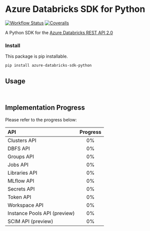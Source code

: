 # Azure Databricks SDK for Python

[![Workflow Status](https://img.shields.io/github/workflow/status/aminekaabachi/azure-databricks-sdk-python/Unit%20Tests/master?style=flat-square)](https://github.com/aminekaabachi/azure-databricks-sdk-python/actions?query=workflow%3A%22Unit+Tests%22)
[![Coveralls](https://img.shields.io/coveralls/github/aminekaabachi/azure-databricks-sdk-python?style=flat-square)](https://coveralls.io/github/aminekaabachi/azure-databricks-sdk-python)


A Python SDK for the [Azure Databricks REST API 2.0](https://docs.azuredatabricks.net/api/latest/index.html)

### Install
This package is pip installable.
```bash
pip install azure-databricks-sdk-python
```

## Usage

```python



```

## Implementation Progress

Please refer to the progress below:

| API  | Progress |
| :--- | :---: | 
| Clusters API | 0% |
| DBFS API  | 0% |
| Groups API  | 0% |
| Jobs API | 0% |
| Libraries API | 0% |
| MLflow API | 0% |
| Secrets API | 0% |
| Token API | 0% |
| Workspace API | 0% |
| Instance Pools API (preview) | 0% |
| SCIM API (preview) | 0% |



